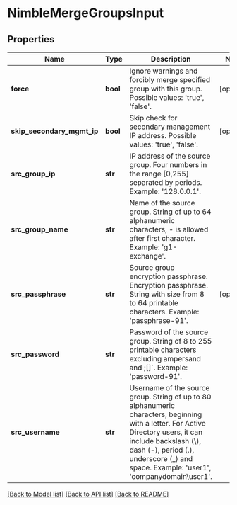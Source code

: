 # NimbleMergeGroupsInput

## Properties
Name | Type | Description | Notes
------------ | ------------- | ------------- | -------------
**force** | **bool** | Ignore warnings and forcibly merge specified group with this group. Possible values: &#39;true&#39;, &#39;false&#39;. | [optional] 
**skip_secondary_mgmt_ip** | **bool** | Skip check for secondary management IP address. Possible values: &#39;true&#39;, &#39;false&#39;. | [optional] 
**src_group_ip** | **str** | IP address of the source group. Four numbers in the range [0,255] separated by periods. Example: &#39;128.0.0.1&#39;. | 
**src_group_name** | **str** | Name of the source group. String of up to 64 alphanumeric characters, - is allowed after first character. Example: &#39;g1-exchange&#39;. | 
**src_passphrase** | **str** | Source group encryption passphrase. Encryption passphrase. String with size from 8 to 64 printable characters. Example: &#39;passphrase-91&#39;. | [optional] 
**src_password** | **str** | Password of the source group. String of 8 to 255 printable characters excluding ampersand and ;[]&#x60;. Example: &#39;password-91&#39;. | 
**src_username** | **str** | Username of the source group. String of up to 80 alphanumeric characters, beginning with a letter. For Active Directory users, it can include backslash (\\), dash (-), period (.), underscore (_) and space. Example: &#39;user1&#39;, &#39;companydomain\\user1&#39;. | 

[[Back to Model list]](../README.md#documentation-for-models) [[Back to API list]](../README.md#documentation-for-api-endpoints) [[Back to README]](../README.md)


